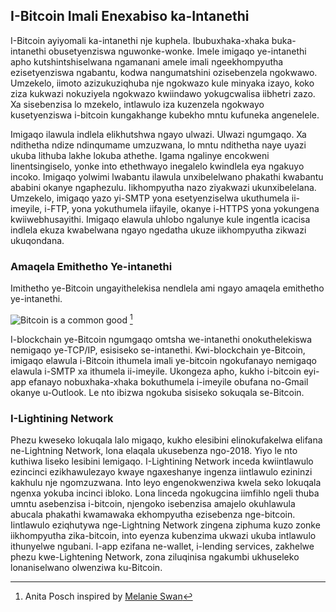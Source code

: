 ## I-Bitcoin Imali Enexabiso ka-Intanethi
I-Bitcoin ayiyomali ka-intanethi nje kuphela. Ibubuxhaka-xhaka buka-intanethi obusetyenziswa nguwonke-wonke. Imele imigaqo ye-intanethi apho kutshintshiselwana ngamanani amele imali ngeekhompyutha ezisetyenziswa ngabantu, kodwa nangumatshini ozisebenzela ngokwawo. Umzekelo, iimoto azizukuziqhuba nje ngokwazo kule minyaka izayo, koko ziza kukwazi nokuziyela ngokwazo kwiindawo yokugcwalisa iibhetri zazo. Xa sisebenzisa lo mzekelo, intlawulo iza kuzenzela ngokwayo kusetyenziswa i-bitcoin kungakhange kubekho mntu kufuneka angenelele.

Imigaqo ilawula indlela elikhutshwa ngayo ulwazi. Ulwazi ngumgaqo. Xa ndithetha ndize ndinqumame umzuzwana, lo mntu ndithetha naye uyazi ukuba lithuba lakhe lokuba athethe. Igama ngalinye encokweni linentsingiselo, yonke into ethethwayo inegalelo kwindlela eya ngakuyo incoko. Imigaqo yolwimi lwabantu ilawula unxibelelwano phakathi kwabantu ababini okanye ngaphezulu. Iikhompyutha nazo ziyakwazi ukunxibelelana. Umzekelo, imigaqo yazo yi-SMTP yona esetyenziselwa ukuthumela ii-imeyile, i-FTP, yona yokuthumela iifayile, okanye i-HTTPS yona yokungena kwiiwebhusayithi. Imigaqo elawula uhlobo ngalunye kule ingentla icacisa indlela ekuza kwabelwana ngayo ngedatha ukuze iikhompyutha zikwazi ukuqondana. 

### Amaqela Emithetho Ye-intanethi
Imithetho ye-Bitcoin ungayithelekisa nendlela ami ngayo amaqela emithetho ye-intanethi.

![Bitcoin is a common good](resources/_Bitcoin-protocol.png) [^23]

I-blockchain ye-Bitcoin ngumgaqo omtsha we-intanethi onokuthelekiswa nemigaqo ye-TCP/IP, esisiseko se-intanethi. Kwi-blockchain ye-Bitcoin, imigaqo elawula i-Bitcoin ithumela imali ye-bitcoin ngokufanayo nemigaqo elawula i-SMTP xa ithumela ii-imeyile. Ukongeza apho, kukho i-bitcoin eyi-app efanayo nobuxhaka-xhaka bokuthumela i-imeyile obufana no-Gmail okanye u-Outlook. Le nto ibizwa ngokuba sisiseko sokuqala se-Bitcoin.

### I-Lightining Network
Phezu kweseko lokuqala lalo migaqo, kukho elesibini elinokufakelwa elifana ne-Lightning Network, lona elaqala ukusebenza ngo-2018. Yiyo le nto kuthiwa liseko lesibini lemigaqo. I-Lightining Network inceda kwiintlawulo ezincinci ezikhawulezayo kwaye ngaxeshanye ingenza iintlawulo ezininzi kakhulu nje ngomzuzwana. Into leyo engenokwenziwa kwela seko lokuqala ngenxa yokuba incinci ibloko. Lona linceda ngokugcina iimfihlo ngeli thuba umntu asebenzisa i-bitcoin, njengoko isebenzisa amajelo okuhlawula abucala phakathi kwamawaka ekhompyutha ezisebenza nge-bitcoin. Iintlawulo eziqhutywa nge-Lightning Network zingena ziphuma kuzo zonke iikhompyutha zika-bitcoin, into eyenza kubenzima ukwazi ukuba intlawulo ithunyelwe ngubani. I-app ezifana ne-wallet, i-lending services, zakhelwe phezu kwe-Lightening Network, zona ziluqinisa ngakumbi ukhuseleko lonaniselwano olwenziwa ku-Bitcoin.

[^23]: Anita Posch inspired by [Melanie Swan](https://www.slideshare.net/lablogga/bitcoin-and-blockchain-explained-cryptocitizen-smartnetwork-trust)

